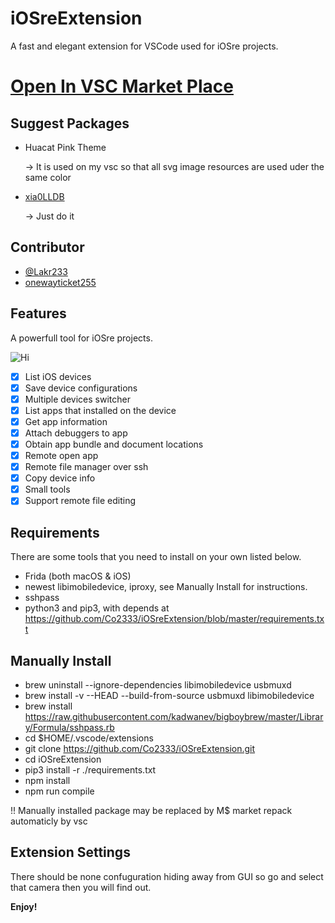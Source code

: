# iOSreExtension

A fast and elegant extension for VSCode used for iOSre projects.

# [Open In VSC Market Place](https://marketplace.visualstudio.com/items?itemName=Lakr233.wikiqaqiosre)

## Suggest Packages

- Huacat Pink Theme

    -> It is used on my vsc so that all svg image resources are used uder the same color

- [xia0LLDB](https://github.com/4ch12dy/xia0LLDB)

    -> Just do it

## Contributor

- [@Lakr233](https://twitter.com/Lakr233)
- [onewayticket255](https://github.com/onewayticket255)

## Features

A powerfull tool for iOSre projects.

![Hi](https://github.com/Co2333/iOSreExtension/raw/master/images/main.png)

- [x] List iOS devices
- [x] Save device configurations
- [x] Multiple devices switcher
- [x] List apps that installed on the device
- [x] Get app information
- [x] Attach debuggers to app
- [x] Obtain app bundle and document locations
- [x] Remote open app
- [x] Remote file manager over ssh
- [x] Copy device info
- [x] Small tools 
- [x] Support remote file editing 

## Requirements

There are some tools that you need to install on your own listed below.
- Frida (both macOS & iOS)
- newest libimobiledevice, iproxy, see Manually Install for instructions.
- sshpass
- python3 and pip3, with depends at https://github.com/Co2333/iOSreExtension/blob/master/requirements.txt

## Manually Install

- brew uninstall --ignore-dependencies libimobiledevice usbmuxd
- brew install -v --HEAD --build-from-source usbmuxd libimobiledevice
- brew install https://raw.githubusercontent.com/kadwanev/bigboybrew/master/Library/Formula/sshpass.rb
- cd $HOME/.vscode/extensions
- git clone https://github.com/Co2333/iOSreExtension.git
- cd iOSreExtension
- pip3 install -r ./requirements.txt
- npm install
- npm run compile

!! Manually installed package may be replaced by M$ market repack automaticly by vsc

## Extension Settings

There should be none confuguration hiding away from GUI so go and select that camera then you will find out.

**Enjoy!**
